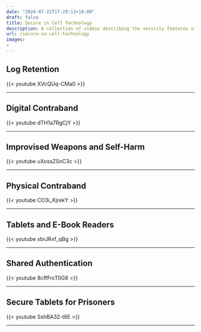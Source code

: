 ```yaml
---
date: "2024-07-22T17:29:13+10:00"
draft: false
title: Secure in Cell Technology
description: A collection of videos describing the security features of our secure in-cell technology, including contraband mitigation and safety considerations.
url: /secure-in-cell-technology
images:
-
---
```


## Log Retention
{{< youtube XVcQUq-CMa0 >}}

---

## Digital Contraband
{{< youtube dTH1a7RgCjY >}}

---

## Improvised Weapons and Self-Harm
{{< youtube uXossZSnC3c >}}

---

## Physical Contraband
{{< youtube CO3i_KjrekY >}}

---

## Tablets and E-Book Readers
{{< youtube xbrJRxf_qBg >}}

---

## Shared Authentication
{{< youtube 8cffFrcT0G8 >}}

---

## Secure Tablets for Prisoners
{{< youtube SshBA32-t6E >}}

---

